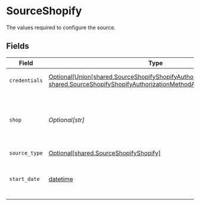 # SourceShopify

The values required to configure the source.


## Fields

| Field                                                                                                                                                                                                   | Type                                                                                                                                                                                                    | Required                                                                                                                                                                                                | Description                                                                                                                                                                                             | Example                                                                                                                                                                                                 |
| ------------------------------------------------------------------------------------------------------------------------------------------------------------------------------------------------------- | ------------------------------------------------------------------------------------------------------------------------------------------------------------------------------------------------------- | ------------------------------------------------------------------------------------------------------------------------------------------------------------------------------------------------------- | ------------------------------------------------------------------------------------------------------------------------------------------------------------------------------------------------------- | ------------------------------------------------------------------------------------------------------------------------------------------------------------------------------------------------------- |
| `credentials`                                                                                                                                                                                           | [Optional[Union[shared.SourceShopifyShopifyAuthorizationMethodOAuth20, shared.SourceShopifyShopifyAuthorizationMethodAPIPassword]]](undefined/models/shared/sourceshopifyshopifyauthorizationmethod.md) | :heavy_minus_sign:                                                                                                                                                                                      | The authorization method to use to retrieve data from Shopify                                                                                                                                           |                                                                                                                                                                                                         |
| `shop`                                                                                                                                                                                                  | *Optional[str]*                                                                                                                                                                                         | :heavy_check_mark:                                                                                                                                                                                      | The name of your Shopify store found in the URL. For example, if your URL was https://NAME.myshopify.com, then the name would be 'NAME' or 'NAME.myshopify.com'.                                        | my-store                                                                                                                                                                                                |
| `source_type`                                                                                                                                                                                           | [Optional[shared.SourceShopifyShopify]](undefined/models/shared/sourceshopifyshopify.md)                                                                                                                | :heavy_check_mark:                                                                                                                                                                                      | N/A                                                                                                                                                                                                     |                                                                                                                                                                                                         |
| `start_date`                                                                                                                                                                                            | [datetime](https://docs.python.org/3/library/datetime.html#datetime-objects)                                                                                                                            | :heavy_minus_sign:                                                                                                                                                                                      | The date you would like to replicate data from. Format: YYYY-MM-DD. Any data before this date will not be replicated.                                                                                   |                                                                                                                                                                                                         |